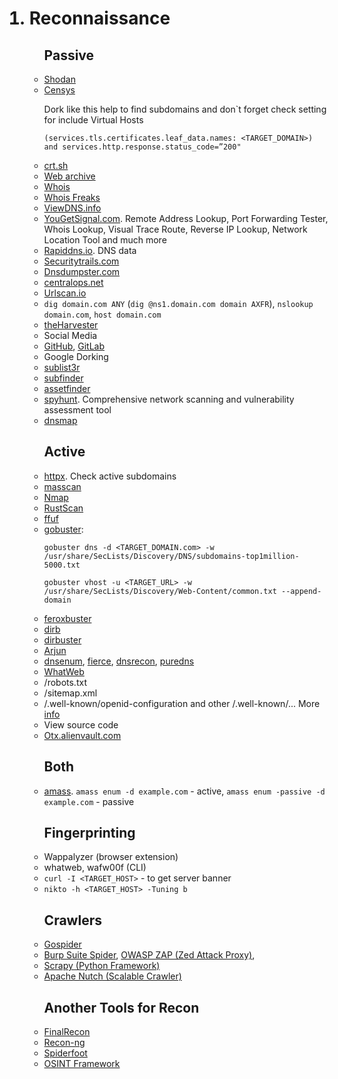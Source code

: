 <ol>
  <h1><li>Reconnaissance</h1>
    <ul><h2>Passive</h2>
      <li><a href='https://www.shodan.io/'>Shodan</a>
      <li><a href='https://search.censys.io/'>Censys</a>
        <p>Dork like this help to find subdomains and don`t forget check setting for include Virtual Hosts
          <p><code>(services.tls.certificates.leaf_data.names: &lt;TARGET_DOMAIN>) and services.http.response.status_code=”200"</code>
      <li><a href='https://crt.sh/'>crt.sh</a>
      <li><a href='https://web.archive.org/'>Web archive</a>
      <li><a href='https://www.whois.com/whois/'>Whois</a>
      <li><a href='https://whoisfreaks.com/'>Whois Freaks</a>
      <li><a href='https://viewdns.info/'>ViewDNS.info</a>
      <li><a href='https://www.yougetsignal.com/'>YouGetSignal.com</a>. Remote Address Lookup, Port Forwarding Tester, Whois Lookup, Visual Trace Route, Reverse IP Lookup, Network Location Tool and much more
      <li><a href='https://rapiddns.io/'>Rapiddns.io</a>. DNS data
      <li><a href='https://securitytrails.com/'>Securitytrails.com</a>
      <li><a href='https://dnsdumpster.com/'>Dnsdumpster.com</a>
      <li><a href='https://centralops.net/co/'>centralops.net</a>
      <li><a href='https://urlscan.io/'>Urlscan.io</a>
      <li><code>dig domain.com ANY</code> (<code>dig @ns1.domain.com domain AXFR</code>), <code>nslookup domain.com</code>, <code>host domain.com</code>
      <li><a href='https://github.com/laramies/theHarvester'>theHarvester</a>
      <li>Social Media
      <li><a href='https://github.com/'>GitHub</a>, <a href='https://about.gitlab.com/'>GitLab</a>
      <li>Google Dorking
      <li><a href='https://github.com/aboul3la/Sublist3r'>sublist3r</a>
      <li><a href='https://github.com/projectdiscovery/subfinder'>subfinder</a>
      <li><a href='https://github.com/tomnomnom/assetfinder'>assetfinder</a>
      <li><a href='https://github.com/gotr00t0day/spyhunt'>spyhunt</a>. Comprehensive network scanning and vulnerability assessment tool
      <li><a href='https://github.com/makefu/dnsmap'>dnsmap</a>
    </ul>
    <ul><h2>Active</h2>
      <li><a href='https://github.com/projectdiscovery/httpx'>httpx</a>. Check active subdomains
      <li><a href='https://github.com/robertdavidgraham/masscan'>masscan</a>
      <li><a href='https://github.com/nmap/nmap'>Nmap</a>
      <li><a href='https://github.com/RustScan/RustScan'>RustScan</a>
      <li><a href='https://github.com/ffuf/ffuf'>ffuf</a>
      <li><a href='https://github.com/OJ/gobuster'>gobuster</a>:
        <pre><code>gobuster dns -d &lt;TARGET_DOMAIN.com> -w /usr/share/SecLists/Discovery/DNS/subdomains-top1million-5000.txt</code></pre>
        <pre><code>gobuster vhost -u &lt;TARGET_URL> -w /usr/share/SecLists/Discovery/Web-Content/common.txt --append-domain</code></pre>
      <li><a href='https://github.com/epi052/feroxbuster'>feroxbuster</a>
      <li><a href='https://github.com/v0re/dirb'>dirb</a>
      <li><a href='https://github.com/KajanM/DirBuster'>dirbuster</a>
      <li><a href='https://github.com/s0md3v/Arjun'>Arjun</a>
      <li><a href='https://github.com/fwaeytens/dnsenum'>dnsenum</a>, <a href='https://github.com/mschwager/fierce'>fierce</a>,
        <a href='https://github.com/darkoperator/dnsrecon'>dnsrecon</a>, <a href='https://github.com/d3mondev/puredns'>puredns</a>
      <li><a href='https://www.kali.org/tools/whatweb/'>WhatWeb</a>
      <li>/robots.txt
      <li>/sitemap.xml
      <li>/.well-known/openid-configuration and other /.well-known/... More <a href='https://www.iana.org/assignments/well-known-uris/well-known-uris.xhtml'>info</a>
      <li>View source code
      <li><a href='https://otx.alienvault.com/'>Otx.alienvault.com</a>
    </ul>
    <ul><h2>Both</h2>
      <li><a href='https://github.com/owasp-amass/amass'>amass</a>. <code>amass enum -d example.com</code> - active, <code>amass enum -passive -d example.com</code> - passive
    </ul>
    <ul> <h2>Fingerprinting</h2>
      <li>Wappalyzer (browser extension)
      <li>whatweb, wafw00f (CLI)
      <li><code>curl -I &lt;TARGET_HOST></code> - to get server banner
      <li><code>nikto -h &lt;TARGET_HOST> -Tuning b</code>
    </ul>
    <ul><h2>Crawlers</h2>
      <li><a href='https://github.com/jaeles-project/gospider'>Gospider</a> 
      <li><a href='https://portswigger.net/blog/burp-2-0-where-are-the-spider-and-scanner'>Burp Suite Spider</a>, <a href='https://www.zaproxy.org/'>OWASP ZAP (Zed Attack Proxy)</a>, 
      <li><a href='https://github.com/scrapy/scrapy'>Scrapy (Python Framework)</a>
      <li><a href='https://github.com/apache/nutch'>Apache Nutch (Scalable Crawler)</a>
    </ul>
    <ul><h2>Another Tools for Recon</h2>
      <li><a href='https://github.com/thewhiteh4t/FinalRecon'>FinalRecon</a>
      <li><a href='https://github.com/lanmaster53/recon-ng'>Recon-ng</a>
      <li><a href='https://github.com/smicallef/spiderfoot'>Spiderfoot</a>
      <li><a href='https://osintframework.com/'>OSINT Framework</a>
    </ul>
</ol>
